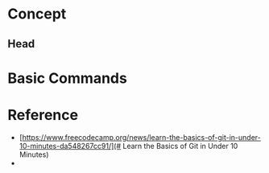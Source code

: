 
# Concept

## Head



# Basic Commands




# Reference
- [https://www.freecodecamp.org/news/learn-the-basics-of-git-in-under-10-minutes-da548267cc91/](# Learn the Basics of Git in Under 10 Minutes)
- 